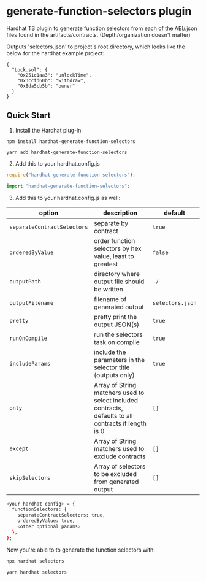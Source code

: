 # generate-function-selectors plugin

Hardhat TS plugin to generate function selectors from each of the ABI/.json files found in the artifacts/contracts. (Depth/organization doesn't matter)

Outputs 'selectors.json' to project's root directory, which looks like the below for the hardhat example project:

```
{
  "Lock.sol": {
    "0x251c1aa3": "unlockTime",
    "0x3ccfd60b": "withdraw",
    "0x8da5cb5b": "owner"
  }
}
```

## Quick Start

1. Install the Hardhat plug-in

```npm
npm install hardhat-generate-function-selectors
```

```yarn
yarn add hardhat-generate-function-selectors
```

2. Add this to your hardhat.config.js

```js
require("hardhat-generate-function-selectors");
```

```ts
import "hardhat-generate-function-selectors";
```

3. Add this to your hardhat.config.js as well:

| option         | description                                                                                                                                                  | default          |
| -------------- |--------------------------------------------------------------------------------------------------------------------------------------------------------------|------------------|
| `separateContractSelectors`         | separate by contract                                                                                                                                         | `true`           |
| `orderedByValue` | order function selectors by hex value, least to greatest                                                                                                      | `false`          |
| `outputPath`        | directory where output file should be written                                                                                                     | `./`             |
| `outputFilename`         | filename of generated output                                                                                              | `selectors.json` |
| `pretty`         | pretty print the output JSON(s)                                                   | `true`           |
| `runOnCompile`       | run the selectors task on compile                                                                                                   | `true`           |
| `includeParams`      | include the parameters in the selector title (outputs only)                                                                                                 | `true`           |
| `only`       | Array of String matchers used to select included contracts, defaults to all contracts if length is 0                                                                                  | `[]`             |
| `except`       | Array of String matchers used to exclude contracts                                                                                   | `[]`             |
| `skipSelectors`       | Array of selectors to be excluded from generated output | `[]`             |


```bash
<your hardhat config> = {
  functionSelectors: {
    separateContractSelectors: true, 
    orderedByValue: true,
    <other optional params>
  },
};
```

Now you're able to to generate the function selectors with:

```bash
npx hardhat selectors
```

```bash
yarn hardhat selectors
```
